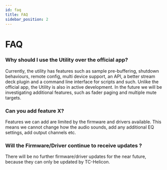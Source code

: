 ```yaml
---
id: faq
title: FAQ
sidebar_position: 2
---
```


# FAQ

### Why should I use the Utility over the official app?
Currently, the utility has features such as sample pre-buffering,
shutdown behaviours, remote config, multi device support, an API,
a better stream deck plugin and a command line interface for scripts and such.
Unlike the official app, the Utility is also in active development.
In the future we will be investigating additional features, such as fader paging and multiple mute targets.

### Can you add feature X?
Features we can add are limited by the firmware and drivers available.
This means we cannot change how the audio sounds, add any additional EQ settings, add output channels etc.

### Will the Firmware/Driver continue to receive updates ?
There will be no further firmware/driver updates for the near future,
because they can only be updated by TC-Helicon.